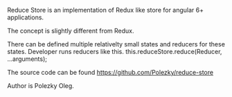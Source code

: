 Reduce Store is an implementation of Redux like store for angular 6+ applications.

The concept is slightly different from Redux.

There can be defined multiple relativelty small states and reducers for these states. Developer runs reducers like this.
this.reduceStore.reduce(Reducer, ...arguments);

The source code can be found https://github.com/Polezky/reduce-store

Author is Polezky Oleg.
